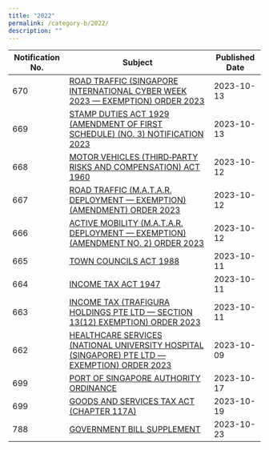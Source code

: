 ```yaml
---
title: "2022"
permalink: /category-b/2022/
description: ""
---
```


| Notification No. | Subject                                                                                                                                                                                                                           | Published Date |
| ---------------- | --------------------------------------------------------------------------------------------------------------------------------------------------------------------------------------------------------------------------------- | -------------- |
| 670              | [ROAD TRAFFIC (SINGAPORE INTERNATIONAL CYBER WEEK 2023 — EXEMPTION) ORDER 2023](</files/road%20traffic%20(singapore%20international%20cyber%20week%202023%20—%20exemption)%20order%202023.pdf>)                                   | 2023-10-13     |
| 669              | [STAMP DUTIES ACT 1929 (AMENDMENT OF FIRST SCHEDULE) (NO. 3) NOTIFICATION 2023](/files/stamp%20duties%20act%201929%20amendment%20of%20first%20schedule%20no%203%20notification%202023.pdf)                                        | 2023-10-13     |
| 668              | [MOTOR VEHICLES (THIRD‑PARTY RISKS AND COMPENSATION) ACT 1960](</files/motor%20vehicles%20(third‑party%20risks%20and%20compensation)%20act%201960.pdf>)                                                                           | 2023-10-12     |
| 667              | [ROAD TRAFFIC (M.A.T.A.R. DEPLOYMENT — EXEMPTION) (AMENDMENT) ORDER 2023](</files/road%20traffic%20(m%20a%20t%20a%20r%20%20deployment%20—%20exemption)%20(amendment)%20order%202023.pdf>)                                         | 2023-10-12     |
| 666              | [ACTIVE MOBILITY (M.A.T.A.R. DEPLOYMENT — EXEMPTION) (AMENDMENT NO. 2) ORDER 2023](</files/active%20mobility%20(matar%20deployment%20—%20exemption)%20(amendment%20no%202)%20order%202023.pdf>)                                   | 2023-10-12     |
| 665              | [TOWN COUNCILS ACT 1988](/files/town%20councils%20act%201988.pdf)                                                                                                                                                                 | 2023-10-11     |
| 664              | [INCOME TAX ACT 1947](/files/income%20tax%20act%201947.pdf)                                                                                                                                                                       | 2023-10-11     |
| 663              | [INCOME TAX (TRAFIGURA HOLDINGS PTE LTD — SECTION 13(12) EXEMPTION) ORDER 2023](</files/income%20tax%20(trafigura%20holdings%20pte%20ltd%20—%20section%2013(12)%20exemption)%20order%202023.pdf>)                                 | 2023-10-11     |
| 662              | [HEALTHCARE SERVICES (NATIONAL UNIVERSITY HOSPITAL (SINGAPORE) PTE LTD — EXEMPTION) ORDER 2023](</files/healthcare%20services%20(national%20university%20hospital%20(singapore)%20pte%20ltd%20—%20exemption)%20order%202023.pdf>) | 2023-10-09     |
| 699              | [PORT OF SINGAPORE AUTHORITY ORDINANCE](/files/port%20of%20singapore%20authority%20ordinance.pdf)                                                                                                                                 | 2023-10-17     |
| 699              | [GOODS AND SERVICES TAX ACT (CHAPTER 117A)](</files/goods%20and%20services%20tax%20act%20(chapter%20117a).pdf>)                                                                                                                   | 2023-10-19     |
| 788              | [GOVERNMENT BILL SUPPLEMENT ](/files/prepress63833738543614580023bills27.pdf)                                                                                                                                                     | 2023-10-23     |

